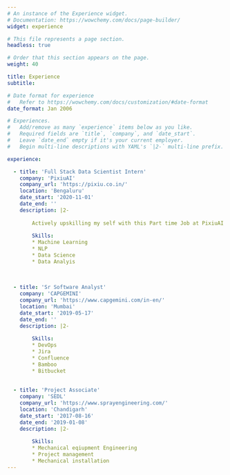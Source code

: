 ```yaml
---
# An instance of the Experience widget.
# Documentation: https://wowchemy.com/docs/page-builder/
widget: experience

# This file represents a page section.
headless: true

# Order that this section appears on the page.
weight: 40

title: Experience
subtitle:

# Date format for experience
#   Refer to https://wowchemy.com/docs/customization/#date-format
date_format: Jan 2006

# Experiences.
#   Add/remove as many `experience` items below as you like.
#   Required fields are `title`, `company`, and `date_start`.
#   Leave `date_end` empty if it's your current employer.
#   Begin multi-line descriptions with YAML's `|2-` multi-line prefix.

experience:

  - title: 'Full Stack Data Scientist Intern'
    company: 'PixiuAI'
    company_url: 'https://pixiu.co.in/'
    location: 'Bengaluru'
    date_start: '2020-11-01'
    date_end: ''
    description: |2-
        
        Actively upskilling my self with this Part time Job at PixiuAI
        
        Skills:        
        * Machine Learning
        * NLP
        * Data Science
        * Data Analyis
        
        
        
  - title: 'Sr Software Analyst'
    company: 'CAPGEMINI'
    company_url: 'https://www.capgemini.com/in-en/'
    location: 'Mumbai'
    date_start: '2019-05-17'
    date_end: ''
    description: |2-
    
        Skills:        
        * DevOps
        * Jira
        * Confluence
        * Bamboo
        * Bitbucket
        
        
  - title: 'Project Associate'
    company: 'SEDL'
    company_url: 'https://www.sprayengineering.com/'
    location: 'Chandigarh'
    date_start: '2017-08-16'
    date_end: '2019-01-08'
    description: |2-
    
        Skills:
        * Mechanical eqiupment Engineering
        * Project management
        * Mechanical installation
---
```

